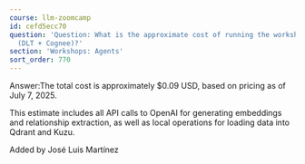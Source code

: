 ```yaml
---
course: llm-zoomcamp
id: cefd5ecc70
question: 'Question: What is the approximate cost of running the workshop notebook
  (DLT + Cognee)?'
section: 'Workshops: Agents'
sort_order: 770
---
```


Answer:The total cost is approximately $0.09 USD, based on pricing as of July 7, 2025.

This estimate includes all API calls to OpenAI for generating embeddings and relationship extraction, as well as local operations for loading data into Qdrant and Kuzu.

Added by José Luis Martínez

